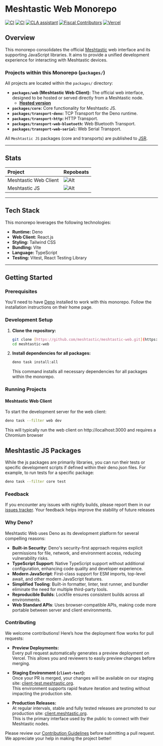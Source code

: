 # Meshtastic Web Monorepo

[![CI](https://img.shields.io/github/actions/workflow/status/meshtastic/web/ci.yml?branch=main&label=Web%20CI&logo=github&color=yellow)](https://github.com/meshtastic/web/actions/workflows/ci.yml)
[![CI](https://img.shields.io/github/actions/workflow/status/meshtastic/js/ci.yml?branch=master&label=JS%20CI&logo=github&color=yellow)](https://github.com/meshtastic/js/actions/workflows/ci.yml)
[![CLA assistant](https://cla-assistant.io/readme/badge/meshtastic/web)](https://cla-assistant.io/meshtastic/web)
[![Fiscal Contributors](https://opencollective.com/meshtastic/tiers/badge.svg?label=Fiscal%20Contributors&color=deeppink)](https://opencollective.com/meshtastic/)
[![Vercel](https://img.shields.io/static/v1?label=Powered%20by&message=Vercel&style=flat&logo=vercel&color=000000)](https://vercel.com?utm_source=meshtastic&utm_campaign=oss)

## Overview

This monorepo consolidates the official [Meshtastic](https://meshtastic.org) web
interface and its supporting JavaScript libraries. It aims to provide a unified
development experience for interacting with Meshtastic devices.

### Projects within this Monorepo (`packages/`)

All projects are located within the `packages/` directory:

- **`packages/web` (Meshtastic Web Client):** The official web interface,
  designed to be hosted or served directly from a Meshtastic node.
  - **[Hosted version](https://client.meshtastic.org)**
- **`packages/core`:** Core functionality for Meshtastic JS.
- **`packages/transport-deno`:** TCP Transport for the Deno runtime.
- **`packages/transport-http`:** HTTP Transport.
- **`packages/transport-web-bluetooth`:** Web Bluetooth Transport.
- **`packages/transport-web-serial`:** Web Serial Transport.

All `Meshtastic JS` packages (core and transports) are published to
[JSR](https://jsr.io/@meshtastic).

---

## Stats

| Project               | Repobeats                                                                                                             |
| :-------------------- | :-------------------------------------------------------------------------------------------------------------------- |
| Meshtastic Web Client | ![Alt](https://repobeats.axiom.co/api/embed/e5b062db986cb005d83e81724c00cb2b9cce8e4c.svg "Repobeats analytics image") |
| Meshtastic JS         | ![Alt](https://repobeats.axiom.co/api/embed/5330641586e92a2ec84676fedb98f6d4a7b25d69.svg "Repobeats analytics image") |

---

## Tech Stack

This monorepo leverages the following technologies:

- **Runtime:** Deno
- **Web Client:** React.js
- **Styling:** Tailwind CSS
- **Bundling:** Vite
- **Language:** TypeScript
- **Testing:** Vitest, React Testing Library

---

## Getting Started

### Prerequisites

You'll need to have [Deno](https://deno.com/) installed to work with this
monorepo. Follow the installation instructions on their home page.

### Development Setup

1. **Clone the repository:**
   ```bash
   git clone [https://github.com/meshtastic/meshtastic-web.git](https://github.com/meshtastic/meshtastic-web.git) 
   cd meshtastic-web
   ```
2. **Install dependencies for all packages:**
   ```bash
   deno task install:all 
   ```
   This command installs all necessary dependencies for all packages within the
   monorepo.

### Running Projects

#### Meshtastic Web Client

To start the development server for the web client:

```bash
deno task --filter web dev
```

This will typically run the web client on http://localhost:3000 and requires a
Chromium browser

## Meshtastic JS Packages

While the js packages are primarily libraries, you can run their tests or
specific development scripts if defined within their deno.json files. For
example, to run tests for a specific package:

```bash
deno task --filter core test
```

### Feedback

If you encounter any issues with nightly builds, please report them in our
[issues tracker](https://github.com/meshtastic/web/issues). Your feedback helps
improve the stability of future releases

### Why Deno?

Meshtastic Web uses Deno as its development platform for several compelling
reasons:

- **Built-in Security**: Deno's security-first approach requires explicit
  permissions for file, network, and environment access, reducing vulnerability
  risks.
- **TypeScript Support**: Native TypeScript support without additional
  configuration, enhancing code quality and developer experience.
- **Modern JavaScript**: First-class support for ESM imports, top-level await,
  and other modern JavaScript features.
- **Simplified Tooling**: Built-in formatter, linter, test runner, and bundler
  eliminate the need for multiple third-party tools.
- **Reproducible Builds**: Lockfile ensures consistent builds across all
  environments.
- **Web Standard APIs**: Uses browser-compatible APIs, making code more portable
  between server and client environments.

### Contributing

We welcome contributions! Here’s how the deployment flow works for pull
requests:

- **Preview Deployments:**\
  Every pull request automatically generates a preview deployment on Vercel.
  This allows you and reviewers to easily preview changes before merging.

- **Staging Environment (`client-test`):**\
  Once your PR is merged, your changes will be available on our staging site:
  [client-test.meshtastic.org](https://client-test.meshtastic.org/).\
  This environment supports rapid feature iteration and testing without
  impacting the production site.

- **Production Releases:**\
  At regular intervals, stable and fully tested releases are promoted to our
  production site: [client.meshtastic.org](https://client.meshtastic.org/).\
  This is the primary interface used by the public to connect with their
  Meshtastic nodes.

Please review our
[Contribution Guidelines](https://github.com/meshtastic/web/blob/main/CONTRIBUTING.md)
before submitting a pull request. We appreciate your help in making the project
better!
